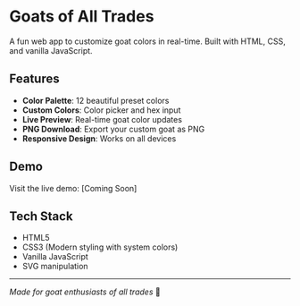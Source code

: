 # Goats of All Trades

A fun web app to customize goat colors in real-time. Built with HTML, CSS, and vanilla JavaScript.

## Features

- **Color Palette**: 12 beautiful preset colors
- **Custom Colors**: Color picker and hex input
- **Live Preview**: Real-time goat color updates
- **PNG Download**: Export your custom goat as PNG
- **Responsive Design**: Works on all devices

## Demo

Visit the live demo: [Coming Soon]

## Tech Stack

- HTML5
- CSS3 (Modern styling with system colors)
- Vanilla JavaScript
- SVG manipulation

---

*Made for goat enthusiasts of all trades* 🐐